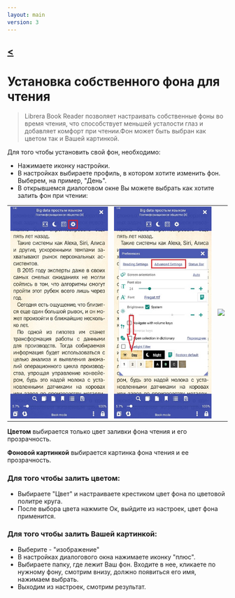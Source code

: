 ```yaml
---
layout: main
version: 3
---
```

[<](/wiki/faq)
---

# Установка собственного фона для чтения
> Librera Book Reader позволяет настраивать собственные фоны во время чтения, что способствует меньшей усталости глаз и добавляет комфорт при чтении.Фон может быть выбран как цветом так и Вашей картинкой.

Для того чтобы установить свой фон, необходимо:

* Нажимаете иконку настройки.
* В настройках выбираете профиль, в котором хотите изменить фон. Выберем, на пример, "День".
* В открывшемся диалоговом окне Вы можете выбрать как хотите залить фон при чтении:

||||
|-|-|-|
|![](1.jpg)|![](2.jpg)|![](.jpg)|


**Цветом**  выбирается только цвет заливки фона чтения и его прозрачность.

**Фоновой картинкой** выбирается картинка фона чтения и ее прозрачность.

### Для того чтобы залить цветом: 
* Выбираете "Цвет" и настраиваете крестиком цвет фона по цветовой политре круга.
* После выбора цвета нажмите Ок, выйдите из настроек, цвет фона применится.

### Для того чтобы залить Вашей картинкой: 
* Выберите - "изображение"
* В настройках диалогового окна нажимаете иконку "плюс".
* Выбираете папку, где лежит Ваш фон. Входите в нее, кликаете по нужному фону, смотрим внизу, должно появиться его имя, нажимаем выбрать.
* Выходим из настроек, смотрим результат.





